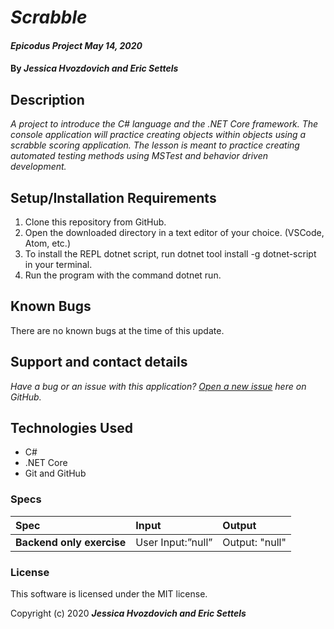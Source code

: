 # _Scrabble_

#### _Epicodus Project May 14, 2020_

#### By _**Jessica Hvozdovich and Eric Settels**_

## Description

_A project to introduce the C# language and the .NET Core framework. The console application will practice creating objects within objects using a scrabble scoring application. The lesson is meant to practice creating automated testing methods using MSTest and behavior driven development._

## Setup/Installation Requirements

1. Clone this repository from GitHub.
2. Open the downloaded directory in a text editor of your choice.
  (VSCode, Atom, etc.)
3. To install the REPL dotnet script, run dotnet tool install -g dotnet-script in your terminal.
4. Run the program with the command dotnet run.

## Known Bugs

There are no known bugs at the time of this update.

## Support and contact details

_Have a bug or an issue with this application? [Open a new issue](https://github.com/jhvozdovich/scrabble) here on GitHub._

## Technologies Used

* C#
* .NET Core
* Git and GitHub

### Specs
| Spec | Input | Output |
| :------------- | :------------- | :------------- |
| **Backend only exercise** | User Input:”null” | Output: "null" |

### License
This software is licensed under the MIT license.

Copyright (c) 2020 **_Jessica Hvozdovich and Eric Settels_**